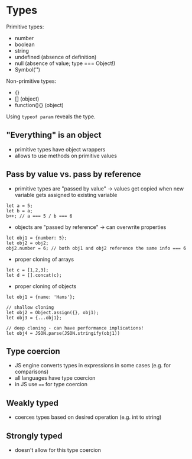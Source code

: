 # Types

Primitive types:

- number
- boolean
- string
- undefined (absence of definition)
- null (absence of value; type === Object!)
- Symbol('')

Non-primitive types:

- {}
- [] (object)
- function(){} (object)

Using `typeof param` reveals the type.

## "Everything" is an object

- primitive types have object wrappers
- allows to use methods on primitive values

## Pass by value vs. pass by reference

- primitive types are "passed by value" -> values get copied when new variable gets assigned to existing variable

```
let a = 5;
let b = a;
b++; // a === 5 / b === 6
```

- objects are "passed by reference" -> can overwrite properties

```
let obj1 = {number: 5};
let obj2 = obj2;
obj2.number = 6; // both obj1 and obj2 reference the same info === 6
```

- proper cloning of arrays

```
let c = [1,2,3];
let d = [].concat(c);
```

- proper cloning of objects

```
let obj1 = {name: 'Hans'};

// shallow cloning
let obj2 = Object.assign({}, obj1);
let obj3 = {...obj1};

// deep cloning - can have performance implications!
let obj4 = JSON.parse(JSON.stringify(obj1))
```

## Type coercion

- JS engine converts types in expressions in some cases (e.g. for comparisons)
- all languages have type coercion
- in JS use `==` for type coercion

## Weakly typed

- coerces types based on desired operation (e.g. int to string)

## Strongly typed

- doesn't allow for this type coercion
